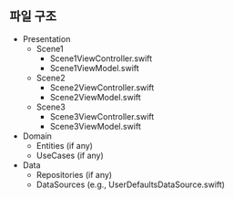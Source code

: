 
## 파일 구조

- Presentation
  - Scene1
    - Scene1ViewController.swift
    - Scene1ViewModel.swift
  - Scene2
    - Scene2ViewController.swift
    - Scene2ViewModel.swift
  - Scene3
    - Scene3ViewController.swift
    - Scene3ViewModel.swift
- Domain
  - Entities (if any)
  - UseCases (if any)
- Data
  - Repositories (if any)
  - DataSources (e.g., UserDefaultsDataSource.swift)
